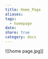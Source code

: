 ```yaml
---
title: Home_Page
aliases: 
tags:
  - homepage
date: 
share: true
category: docs
---
```

![[home page.jpg]]
